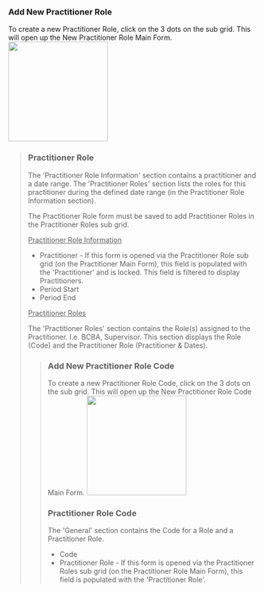 
### Add New Practitioner Role

To create a new Practitioner Role, click on the 3 dots on the sub grid. This will open up the New Practitioner Role Main Form.
<img src ="/img/addPractitionerRole.png" width="200"/>
> ### Practitioner Role
> 
> The 'Practitioner Role Information' section contains a practitioner and a date range.
> The 'Practitioner Roles' section lists the roles for this practitioner during the defined date range (in the Practitioner Role Information section). 
> 
> The Practitioner Role form must be saved to add Practitioner Roles in the Practitioner Roles sub grid. 
> 
> <u> Practitioner Role Information </u>
>
> - Practitioner - If this form is opened via the Practitioner Role sub grid (on the Practitioner Main Form), this field is populated with the 'Practitioner' and is locked. This field is filtered to display Practitioners. 
> - Period Start
> - Period End
> 
>  <u> Practitioner Roles </u>
> 
> The 'Practitioner Roles' section contains the Role(s) assigned to the Practitioner. I.e. BCBA, Supervisor. This section displays the Role (Code) and the Practitioner Role (Practitioner & Dates). 
>
>> ### Add New Practitioner Role Code
>> 
>> To create a new Practitioner Role Code, click on the 3 dots on the sub grid. This will open up the New Practitioner Role Code Main Form.
>> <img src ="/img/addPractitionerRole.png" width="200"/>
>>
>> ### Practitioner Role Code
>> 
>> The 'General' section contains the Code for a Role and a Practitioner Role.
>>
>> - Code 
>> - Practitioner Role - If this form is opened via the Practitioner Roles sub grid (on the Practitioner Role Main Form), this field is populated with the 'Practitioner Role'.